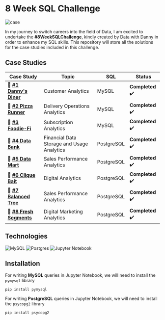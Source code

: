 # 8 Week SQL Challenge 
![case](https://github.com/chanronnie/8WeekSQLChallenge/assets/121308347/80a28034-5afd-435c-83dc-0d9a6ffa100f)


In my journey to switch careers into the field of Data, I am excited to undertake the [**#8WeekSQLChallenge**](https://8weeksqlchallenge.com/), kindly created by [Data with Danny](https://linktr.ee/datawithdanny) in order to enhance my SQL skills. 
This repository will store all the solutions for the case studies included in this challenge.

## Case Studies
Case Study | Topic | SQL | Status|
| --- | --- | --- | --- |
|📄 [**#1 Danny's Diner**](https://github.com/chanronnie/8WeekSQLChallenge/tree/main/CaseStudy%231%20-%20Danny's%20Diner) |Customer Analytics | MySQL | **Completed** ✔️|
|📄 [**#2 Pizza Runner**](https://github.com/chanronnie/8WeekSQLChallenge/tree/main/CaseStudy%232%20-%20Pizza%20Runner) | Delivery Operations Analytics | MySQL| **Completed** ✔️|
|📄 [**#3 Foodie-Fi**](https://github.com/chanronnie/8WeekSQLChallenge/tree/main/CaseStudy%233%20-%20Foodie-Fi)| Subscription Analytics | MySQL| **Completed** ✔️|
|📄 [**#4 Data Bank**](https://github.com/chanronnie/8WeekSQLChallenge/tree/main/CaseStudy%234%20-%20Data%20Bank) | Financial Data Storage and Usage Analytics | PostgreSQL| **Completed** ✔️ |
|📄 [**#5 Data Mart**](https://github.com/chanronnie/8WeekSQLChallenge/tree/main/CaseStudy%235%20-%20Data%20Mart) | Sales Performance Analytics | PostgreSQL | **Completed** ✔️ |
|📄 [**#6 Clique Bait**](https://github.com/chanronnie/8WeekSQLChallenge/tree/main/CaseStudy%236%20-%20Clique%20Bait) | Digital Analytics| PostgreSQL | **Completed** ✔️ |
|📄 [**#7 Balanced Tree**](https://github.com/chanronnie/8WeekSQLChallenge/tree/main/CaseStudy%237%20-%20Balanced%20Tree) | Sales Performance Analytics | PostgreSQL | **Completed** ✔️ |
|📄 [**#8 Fresh Segments**](https://github.com/chanronnie/8WeekSQLChallenge/tree/main/CaseStudy%238%20-%20Fresh%20Segments) | Digital Marketing Analytics | PostgreSQL | **Completed** ✔️|

## Technologies
![MySQL](https://img.shields.io/badge/mysql-%2300f.svg?style=for-the-badge&logo=mysql&logoColor=white) 
![Postgres](https://img.shields.io/badge/postgres-%23316192.svg?style=for-the-badge&logo=postgresql&logoColor=white)
![Jupyter Notebook](https://img.shields.io/badge/jupyter-%23FA0F00.svg?style=for-the-badge&logo=jupyter&logoColor=white)

## Installation

For writing **MySQL** queries in Jupyter Notebook, we will need to install the `pymysql` library
```
pip install pymysql
```

For writing **PostgreSQL** queries in Jupyter Notebook, we will need to install the `psycopg2` library
```
pip install psycopg2
```
